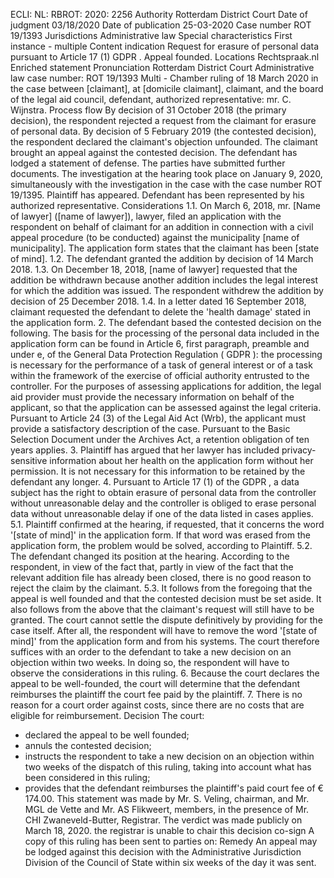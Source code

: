 ECLI: NL: RBROT: 2020: 2256 
Authority 
Rotterdam District Court 
Date of judgment 
03/18/2020 
Date of publication 
25-03-2020 
Case number 
ROT 19/1393 
Jurisdictions 
Administrative law 
Special characteristics 
First instance - multiple 
Content indication 
Request for erasure of personal data pursuant to Article 17 (1) GDPR . Appeal founded. 
Locations 
Rechtspraak.nl 
Enriched statement 
Pronunciation 
Rotterdam District Court 
Administrative law 
case number: ROT 19/1393 
Multi - Chamber ruling of 18 March 2020 in the case between 
\[claimant\], at \[domicile claimant\], claimant, 
and 
the board of the legal aid council, defendant, 
authorized representative: mr. C. Wijnstra. 
Process flow 
By decision of 31 October 2018 (the primary decision), the respondent rejected a request from the claimant for erasure of personal data. 
By decision of 5 February 2019 (the contested decision), the respondent declared the claimant's objection unfounded. 
The claimant brought an appeal against the contested decision. 
The defendant has lodged a statement of defense. 
The parties have submitted further documents. 
The investigation at the hearing took place on January 9, 2020, simultaneously with the investigation in the case with the case number ROT 19/1395. Plaintiff has appeared. Defendant has been represented by his authorized representative. 
Considerations 
1.1. 
On March 6, 2018, mr. \[Name of lawyer\] (\[name of lawyer\]), lawyer, filed an application with the respondent on behalf of claimant for an addition in connection with a civil appeal procedure (to be conducted) against the municipality \[name of municipality\]. The application form states that the claimant has been \[state of mind\]. 
1.2. 
The defendant granted the addition by decision of 14 March 2018. 
1.3. 
On December 18, 2018, \[name of lawyer\] requested that the addition be withdrawn because another addition includes the legal interest for which the addition was issued. The respondent withdrew the addition by decision of 25 December 2018. 
1.4. 
In a letter dated 16 September 2018, claimant requested the defendant to delete the 'health damage' stated in the application form. 
2. The defendant based the contested decision on the following. The basis for the processing of the personal data included in the application form can be found in Article 6, first paragraph, preamble and under e, of the General Data Protection Regulation ( GDPR ): the processing is necessary for the performance of a task of general interest or of a task within the framework of the exercise of official authority entrusted to the controller. For the purposes of assessing applications for addition, the legal aid provider must provide the necessary information on behalf of the applicant, so that the application can be assessed against the legal criteria. Pursuant to Article 24 (3) of the Legal Aid Act (Wrb), the applicant must provide a satisfactory description of the case. Pursuant to the Basic Selection Document under the Archives Act, a retention obligation of ten years applies. 
3. Plaintiff has argued that her lawyer has included privacy-sensitive information about her health on the application form without her permission. It is not necessary for this information to be retained by the defendant any longer. 
4. Pursuant to Article 17 (1) of the GDPR , a data subject has the right to obtain erasure of personal data from the controller without unreasonable delay and the controller is obliged to erase personal data without unreasonable delay if one of the data listed in cases applies. 
5.1. 
Plaintiff confirmed at the hearing, if requested, that it concerns the word '\[state of mind\]' in the application form. If that word was erased from the application form, the problem would be solved, according to Plaintiff. 
5.2. 
The defendant changed its position at the hearing. According to the respondent, in view of the fact that, partly in view of the fact that the relevant addition file has already been closed, there is no good reason to reject the claim by the claimant. 
5.3. 
It follows from the foregoing that the appeal is well founded and that the contested decision must be set aside. It also follows from the above that the claimant's request will still have to be granted. The court cannot settle the dispute definitively by providing for the case itself. After all, the respondent will have to remove the word '\[state of mind\]' from the application form and from his systems. The court therefore suffices with an order to the defendant to take a new decision on an objection within two weeks. In doing so, the respondent will have to observe the considerations in this ruling. 
6. Because the court declares the appeal to be well-founded, the court will determine that the defendant reimburses the plaintiff the court fee paid by the plaintiff. 
7. There is no reason for a court order against costs, since there are no costs that are eligible for reimbursement. 
Decision 
The court: 
- declared the appeal to be well founded; 
- annuls the contested decision; 
- instructs the respondent to take a new decision on an objection within two weeks of the dispatch of this ruling, taking into account what has been considered in this ruling; 
- provides that the defendant reimburses the plaintiff's paid court fee of € 174.00. 
This statement was made by Mr. S. Veling, chairman, and Mr. MGL de Vette and Mr. AS Flikweert, members, in the presence of Mr. CHI Zwaneveld-Butter, Registrar. The verdict was made publicly on March 18, 2020. 
the registrar is unable to chair this decision 
co-sign 
A copy of this ruling has been sent to parties on: 
Remedy 
An appeal may be lodged against this decision with the Administrative Jurisdiction Division of the Council of State within six weeks of the day it was sent.
